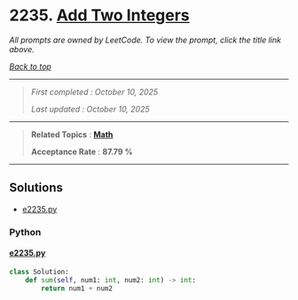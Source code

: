 # 2235. [Add Two Integers](<https://leetcode.com/problems/add-two-integers>)

*All prompts are owned by LeetCode. To view the prompt, click the title link above.*

*[Back to top](<../README.md>)*

------

> *First completed : October 10, 2025*
>
> *Last updated : October 10, 2025*

------

> **Related Topics** : **[Math](<by_topic/Math.md>)**
>
> **Acceptance Rate** : **87.79 %**

------

## Solutions

- [e2235.py](<../my-submissions/e2235.py>)
### Python
#### [e2235.py](<../my-submissions/e2235.py>)
```Python
class Solution:
    def sum(self, num1: int, num2: int) -> int:
        return num1 + num2
```

